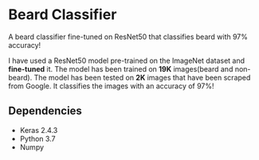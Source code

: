 # Beard Classifier
A beard classifier fine-tuned on ResNet50 that classifies beard with 97% accuracy!

I have used a ResNet50 model pre-trained on the ImageNet dataset and **fine-tuned** it. The model has been trained on **19K** images(beard and non-beard). The model has been tested on **2K** images that have been scraped from Google. It classifies the images with an accuracy of 97%!

## Dependencies
- Keras 2.4.3
- Python 3.7
- Numpy
